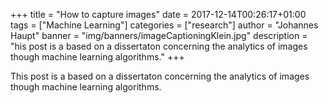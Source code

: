 +++
title = "How to capture images"
date = 2017-12-14T00:26:17+01:00
tags = ["Machine Learning"]
categories = ["research"]
author = "Johannes Haupt"
banner = "img/banners/imageCaptioningKlein.jpg"
description = "his post is a based on a dissertaton concerning the analytics of images though machine learning algorithms."
+++

This post is a based on a dissertaton concerning the analytics of images though machine learning algorithms.
